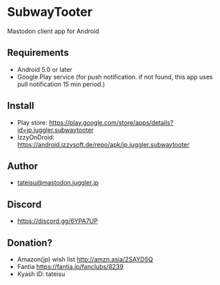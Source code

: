 # SubwayTooter
Mastodon client app for Android

## Requirements
- Android 5.0 or later
- Google Play service (for push notification. if not found, this app uses pull notification 15 min period.)

## Install
- Play store: https://play.google.com/store/apps/details?id=jp.juggler.subwaytooter
- IzzyOnDroid: https://android.izzysoft.de/repo/apk/jp.juggler.subwaytooter

## Author
<ul>
<li><a href="https://mastodon.juggler.jp/@tateisu" rel="me">tateisu@mastodon.juggler.jp</a></li>
</ul>

## Discord
- https://discord.gg/6YPA7UP

## Donation?
- Amazon(jp) wish list http://amzn.asia/2SAYD5Q
- Fantia https://fantia.jp/fanclubs/8239
- Kyash ID: tateisu
